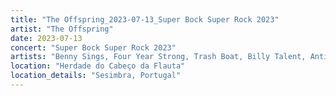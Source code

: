 ```yaml
---
title: "The Offspring_2023-07-13_Super Bock Super Rock 2023"
artist: "The Offspring"
date: 2023-07-13
concert: "Super Bock Super Rock 2023"
artists: "Benny Sings, Four Year Strong, Trash Boat, Billy Talent, Anti-Flag, Biig Piig, Oakman, Amaia, Beauty School, Simple Plan, Huora, Anfisa Letyago, Bowling for Soup, Cyan Kicks, AR/CO, Angel Olsen, Antònia Font, alt-J, Boston Manor, The Offspring, Klamydia, 070 Shake"
location: "Herdade do Cabeço da Flauta"
location_details: "Sesimbra, Portugal"
---
```


